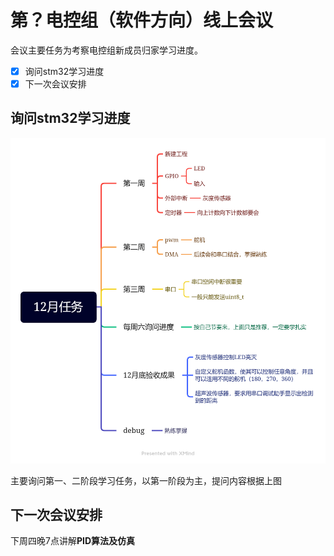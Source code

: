 # 第？电控组（软件方向）线上会议

会议主要任务为考察电控组新成员归家学习进度。

+ [x] 询问stm32学习进度
+ [x] 下一次会议安排

## 询问stm32学习进度

![电控组软件方向12月任务](attachment/Pasted%20image%2020221217133408.png)

主要询问第一、二阶段学习任务，以第一阶段为主，提问内容根据上图

## 下一次会议安排

下周四晚7点讲解**PID算法及仿真**
